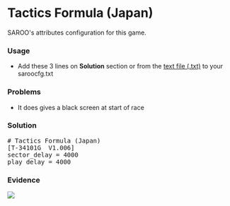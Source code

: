 # Tactics Formula (Japan)

SAROO's attributes configuration for this game.

### Usage

- Add these 3 lines on **Solution** section or from the [text file (.txt)](./config.txt) to your saroocfg.txt

### Problems

- It does gives a black screen at start of race

### Solution

<pre># Tactics Formula (Japan)
[T-34101G  V1.006]
sector_delay = 4000
play_delay = 4000</pre>

### Evidence

[![](https://img.youtube.com/vi/uTye-eSmKp0/0.jpg)](https://youtu.be/uTye-eSmKp0)
